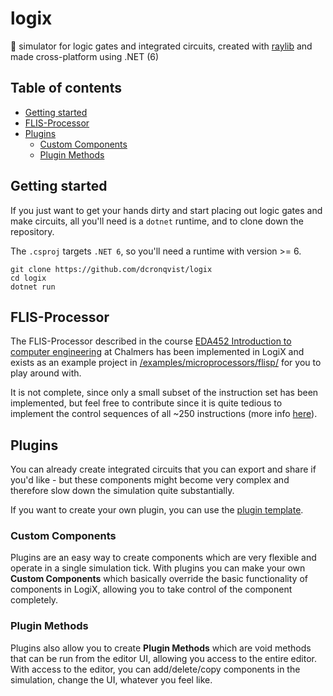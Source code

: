 # logix
🔌 simulator for logic gates and integrated circuits, created with [raylib](https://github.com/raysan5/raylib) and made cross-platform using .NET (6)

## Table of contents

- [Getting started](#getting-started)
- [FLIS-Processor](#flis-processor)
- [Plugins](#plugins)
    - [Custom Components](#custom-components)
    - [Plugin Methods](#plugin-methods)

## Getting started

If you just want to get your hands dirty and start placing out logic gates and make circuits, all you'll need is a `dotnet` runtime, and to clone down the repository. 

The `.csproj` targets `.NET 6`, so you'll need a runtime with version >= 6.

```
git clone https://github.com/dcronqvist/logix
cd logix
dotnet run
```

## FLIS-Processor

The FLIS-Processor described in the course [EDA452 Introduction to computer engineering](https://student.portal.chalmers.se/en/chalmersstudies/courseinformation/Pages/SearchCourse.aspx?course_id=31745&parsergrp=3) at Chalmers has been implemented in LogiX and exists as an example project in [/examples/microprocessors/flisp/](/examples/microprocessors/flisp/) for you to play around with.

It is not complete, since only a small subset of the instruction set has been implemented, but feel free to contribute since it is quite tedious to implement the control sequences of all ~250 instructions (more info [here](/examples/microprocessors/flisp/)).

## Plugins

You can already create integrated circuits that you can export and share if you'd like - but these components might become very complex and therefore slow down the simulation quite substantially. 

If you want to create your own plugin, you can use the [plugin template](/plugins/plugin_template).

### Custom Components

Plugins are an easy way to create components which are very flexible and operate in a single simulation tick. With plugins you can make your own **Custom Components** which basically override the basic functionality of components in LogiX, allowing you to take control of the component completely.

### Plugin Methods

Plugins also allow you to create **Plugin Methods** which are void methods that can be run from the editor UI, allowing you access to the entire editor. With access to the editor, you can add/delete/copy components in the simulation, change the UI, whatever you feel like. 